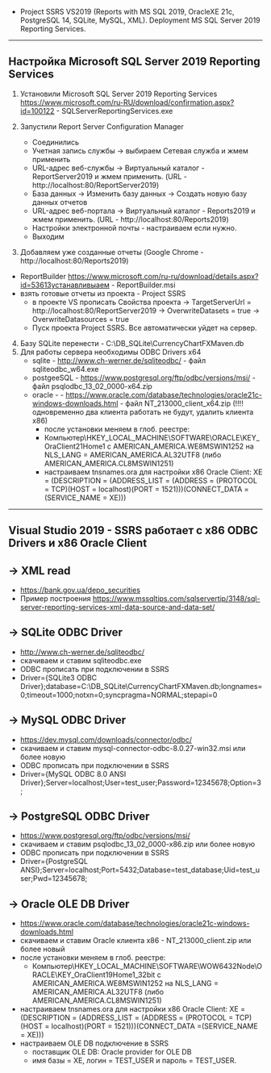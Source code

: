 - Project SSRS VS2019 (Reports with MS SQL 2019, OracleXE 21c, PostgreSQL 14, SQLite, MySQL, XML).
Deployment MS SQL Server 2019 Reporting Services.

----------------------------------------------------------------------------
Настройка Microsoft SQL Server 2019 Reporting Services
----------------------------------------------------------------------------
1) Установили Microsoft SQL Server 2019 Reporting Services
   https://www.microsoft.com/ru-RU/download/confirmation.aspx?id=100122 - SQLServerReportingServices.exe
2) Запустили Report Server Configuration Manager
   - Соединились
   - Учетная запись службы -> выбираем Сетевая служба и жмем применить
   - URL-адрес веб-службы -> Виртуальный каталог - ReportServer2019 и жмем применить. (URL - http://localhost:80/ReportServer2019)
   - База данных -> Изменить базу данных -> Создать новую базу данных отчетов
   - URL-адрес веб-портала -> Виртуальный каталог - Reports2019 и жмем применить. (URL - http://localhost:80/Reports2019)
   - Настройки электронной почты - настраиваем если нужно.
   - Выходим

 3) Добавляем уже созданные отчеты (Google Chrome - http://localhost:80/Reports2019)
   - ReportBuilder
     https://www.microsoft.com/ru-ru/download/details.aspx?id=53613устанавливыаем - ReportBuilder.msi
   - взять готовые отчеты из проекта - Project SSRS
     - в проекте VS прописать Свойства проекта
       -> TargetServerUrl = http://localhost:80/ReportServer2019
       -> OverwriteDatasets = true
       -> OverwriteDatasources = true
     - Пуск проекта Project SSRS. Все автоматически уйдет на сервер.

  4) Базу SQLite перенести - C:\\DB_SQLite\\CurrencyChartFXMaven.db
  5) Для работы сервера необходимы ODBC Drivers x64
     - sqlite - http://www.ch-werner.de/sqliteodbc/  - файл sqliteodbc_w64.exe
     - postgeeSQL - https://www.postgresql.org/ftp/odbc/versions/msi/ - файл psqlodbc_13_02_0000-x64.zip
     - oracle - - https://www.oracle.com/database/technologies/oracle21c-windows-downloads.html - файл NT_213000_client_x64.zip
        (!!!! одновременно два клиента работать не будут, удалить клиента x86)
        - после установки меняем в глоб. реестре:
        - Компьютер\HKEY_LOCAL_MACHINE\SOFTWARE\ORACLE\KEY_OraClient21Home1 c AMERICAN_AMERICA.WE8MSWIN1252
          на NLS_LANG = AMERICAN_AMERICA.AL32UTF8 (либо AMERICAN_AMERICA.CL8MSWIN1251)
        - настраиваем tnsnames.ora для настройки x86 Oracle Client:
          XE = (DESCRIPTION = (ADDRESS_LIST = (ADDRESS = (PROTOCOL = TCP)(HOST = localhost)(PORT = 1521)))(CONNECT_DATA =(SERVICE_NAME = XE)))

----------------------------------------------------------------------------
Visual Studio 2019 - SSRS работает с x86 ODBC Drivers и x86 Oracle Client
----------------------------------------------------------------------------

-> XML read
------------------------------------------------------
- https://bank.gov.ua/depo_securities
- Пример построения https://www.mssqltips.com/sqlservertip/3148/sql-server-reporting-services-xml-data-source-and-data-set/

-> SQLite ODBC Driver
------------------------------------------------------
- http://www.ch-werner.de/sqliteodbc/
- скачиваем и ставим sqliteodbc.exe
- ODBC прописать при подключении в SSRS
- Driver={SQLite3 ODBC Driver};database=C:\\DB_SQLite\\CurrencyChartFXMaven.db;longnames=0;timeout=1000;notxn=0;syncpragma=NORMAL;stepapi=0

-> MySQL ODBC Driver
------------------------------------------------------
- https://dev.mysql.com/downloads/connector/odbc/
- скачиваем и ставим mysql-connector-odbc-8.0.27-win32.msi или более новую
- ODBC прописать при подключении в SSRS
- Driver={MySQL ODBC 8.0 ANSI Driver};Server=localhost;User=test_user;Password=12345678;Option=3;

-> PostgreSQL ODBC Driver
------------------------------------------------------
- https://www.postgresql.org/ftp/odbc/versions/msi/
- скачиваем и ставим psqlodbc_13_02_0000-x86.zip или более новую
- ODBC прописать при подключении в SSRS
- Driver={PostgreSQL ANSI};Server=localhost;Port=5432;Database=test_database;Uid=test_user;Pwd=12345678;

-> Oracle OLE DB Driver
------------------------------------------------------
- https://www.oracle.com/database/technologies/oracle21c-windows-downloads.html
- скачиваем и ставим Oracle клиента x86 - NT_213000_client.zip или более новый
- после установки меняем в глоб. реестре:
  - Компьютер\HKEY_LOCAL_MACHINE\SOFTWARE\WOW6432Node\ORACLE\KEY_OraClient19Home1_32bit c AMERICAN_AMERICA.WE8MSWIN1252
    на NLS_LANG = AMERICAN_AMERICA.AL32UTF8 (либо AMERICAN_AMERICA.CL8MSWIN1251)
- настраиваем tnsnames.ora для настройки x86 Oracle Client:
    XE = (DESCRIPTION = (ADDRESS_LIST = (ADDRESS = (PROTOCOL = TCP)(HOST = localhost)(PORT = 1521)))(CONNECT_DATA =(SERVICE_NAME = XE)))
- настраиваем OLE DB подключение в SSRS
  - поставщик OLE DB: Oracle provider for OLE DB
  - имя базы = XE, логин = TEST_USER и пароль = TEST_USER.
